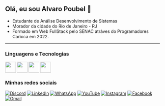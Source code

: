 ## Olá, eu sou Alvaro Poubel 👋

* Estudante de Análise Desenvolvimento de Sistemas
* Morador da cidade do Rio de Janeiro - RJ
* Formado em Web FullStack pelo SENAC atráves do Programadores Carioca em 2022.

---
### Linguagens e Tecnologias

<img align="left" width="35px" src="https://cdn.jsdelivr.net/gh/devicons/devicon@latest/icons/html5/html5-original.svg" />
<img align="left" width="35px" src="https://cdn.jsdelivr.net/gh/devicons/devicon@latest/icons/css3/css3-original.svg" />
<img align="left" width="35px" src="https://cdn.jsdelivr.net/gh/devicons/devicon@latest/icons/javascript/javascript-original.svg" />
<img width="35px" src="https://cdn.jsdelivr.net/gh/devicons/devicon@latest/icons/nodejs/nodejs-original.svg" />

          



### Minhas redes sociais
<a href="https://discord.com/users/Poubelziin#3316">![Discord](https://img.shields.io/badge/Discord-%235865F2.svg?style=for-the-badge&logo=discord&logoColor=white)</a>
<a href="https://www.linkedin.com/in/alvaro-poubel-221808252/">![LinkedIn](https://img.shields.io/badge/linkedin-%230077B5.svg?style=for-the-badge&logo=linkedin&logoColor=white)</a>
<a href="https://wa.me/5521967267408">![WhatsApp](https://img.shields.io/badge/WhatsApp-25D366?style=for-the-badge&logo=whatsapp&logoColor=white)</a>
<a href="">![YouTube](https://img.shields.io/badge/YouTube-%23FF0000.svg?style=for-the-badge&logo=YouTube&logoColor=white)</a>
<a href="">![Instagram](https://img.shields.io/badge/Instagram-%23E4405F.svg?style=for-the-badge&logo=Instagram&logoColor=white)</a>
<a href="">![Facebook](https://img.shields.io/badge/Facebook-%231877F2.svg?style=for-the-badge&logo=Facebook&logoColor=white)</a>
<a href="">![Gmail](https://img.shields.io/badge/Gmail-D14836?style=for-the-badge&logo=gmail&logoColor=white)</a>
<a href=""> </a>
<a href=""> </a>

